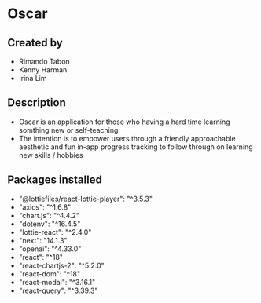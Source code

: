 # Oscar

## Created by
- Rimando Tabon
- Kenny Harman
- Irina Lim
  
## Description
- Oscar is an application for those who having a hard time learning somthing new or self-teaching.
- The intention is to empower users through a friendly approachable aesthetic and fun in-app progress tracking to follow through on learning new skills / hobbies

## Packages installed
- "@lottiefiles/react-lottie-player": "^3.5.3"
- "axios": "^1.6.8"
- "chart.js": "^4.4.2"
- "dotenv": "^16.4.5"
- "lottie-react": "^2.4.0"
- "next": "14.1.3"
- "openai": "^4.33.0"
- "react": "^18"
- "react-chartjs-2": "^5.2.0"
- "react-dom": "^18"
- "react-modal": "^3.16.1"
- "react-query": "^3.39.3"
